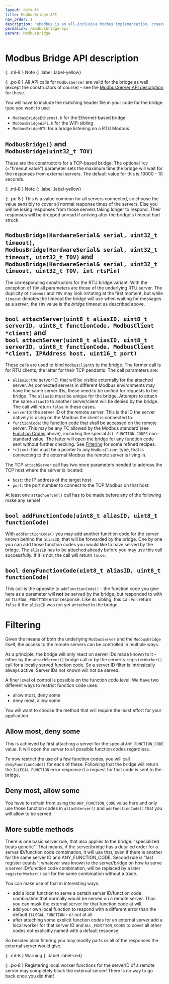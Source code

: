 ```yaml
---
layout: default
title: ModbusBridge API
nav_order: 1
description: "eModbus is an all-inclusive Modbus implementation, created for ESP32 and Arduino"
permalink: /modbusbridge-api
parent: ModbusBridge
---
```


# Modbus Bridge API description

{: .ml-8 }
Note
{: .label .label-yellow}

{: .px-8 }
All API calls for `ModbusServer` are valid for the bridge as well (except the constructors of course) - see the [ModbusServer API description](/modbusserver) for these.

You will have to include the matching header file in your code for the bridge type you want to use:
- `ModbusBridgeEthernet.h` for the Ethernet-based bridge
- `ModbusBridgeWiFi.h` for the WiFi sibling
- `ModbusBridgeRTU` for a bridge listening on a RTU Modbus

## `ModbusBridge()` and<br> `ModbusBridge(uint32_t TOV)`
These are the constructors for a TCP-based bridge. The optional `TOV` (="timeout value") parameter sets the maximum time the bridge will wait for the responses from external servers. The default value for this is 10000 - 10 seconds.

{: .ml-8 }
Note
{: .label .label-yellow}

{: .px-8 }
This is a value common for all servers connected, so choose the value sensibly to cover all normal response times of the servers. 
Else you will be losing responses from those servers taking longer to respond. Their responses will be dropped unread if arriving after the bridge's timeout had struck.

## `ModbusBridge(HardwareSerial& serial, uint32_t timeout)`,<br> `ModbusBridge(HardwareSerial& serial, uint32_t timeout, uint32_t TOV)` and<br> `ModbusBridge(HardwareSerial& serial, uint32_t timeout, uint32_t TOV, int rtsPin)`
The corresponding constructors for the RTU bridge variant. With the exception of `TOV` all parameters are those of the underlying RTU server.
The duplicity of `timeout` and `TOV` may look irritating at the first moment, but while `timeout` denotes the timeout the bridge will use when waiting for messages as a _server_, the `TOV` value is the _bridge_ timeout as described above.

## `bool attachServer(uint8_t aliasID, uint8_t serverID, uint8_t functionCode, ModbusClient *client)` and<br> `bool attachServer(uint8_t aliasID, uint8_t serverID, uint8_t functionCode, ModbusClient *client, IPAddress host, uint16_t port)`
These calls are used to bind `ModbusClient`s to the bridge. 
The former call is for RTU clients, the latter for their TCP pendants.
The call parameters are:
- `aliasID`: the server ID, that will be visible externally for the attached server. As connected servers in different Modbus environments may have the same server IDs, these need to be unified for requests to the bridge.
The `aliasID` must be unique for the bridge. Attempts to attach the same `aliasID` to another server/client will be denied by the bridge.
The call will return `false` in these cases.
- `serverID`: the server ID of the remote server. This is the ID the server natively is using on the Modbus the client is connected to.
- `functionCode`: the function code that shall be accessed on the remote server.
This may be any FC allowed by the Modbus standard (see [Function Codes](/modbusmessage-constructors#functioncodes) above), including the special `ALL_FUNCTION_CODES` non-standard value. The latter will open the bridge for any function code sent without further checking. See [Filtering](#filtering) for some refined recipes.
- `*client`: this must be a pointer to any `ModbusClient` type, that is connecting to the external Modbus the remote server is living in.

The TCP `attachServer` call has two more parameters needed to address the TCP host where the server is located:
- `host`: the IP address of the target host
- `port`: the port number to connect to the TCP Modbus on that host.

At least one `attachServer()` call has to be made before any of the following make any sense!

## `bool addFunctionCode(uint8_t aliasID, uint8_t functionCode)`
With `addFunctionCode()` you may add another function code for the server known behind the `aliasID`, that will be forwarded by the bridge. One by one you can add those function codes you would like to have served by the bridge.
The `aliasID` has to be attached already before you may use this call successfully. If it is not, the call will return `false`.

## `bool denyFunctionCode(uint8_t aliasID, uint8_t functionCode)`
This call is the opposite to `addFunctionCode()` - the function code you give here as a parameter will **not** be served by the bridge, but responded to with an `ILLEGAL_FUNCTION` error response.
Like its sibling, this call will return `false` if the `aliasID` was not yet `attached` to the bridge.

# Filtering
Given the means of both the underlying `ModbusServer` and the `ModbusBridge` itself, the access to the remote servers can be controlled in multiple ways.

As a principle, the bridge will only react on server IDs made known to it - either by the `attachServer()` bridge call or by the server's `registerWorker()` call for a locally served function code. So a server ID filter is intrinsically always active. Server IDs not known will not be served.

A finer level of control is possible on the function code level. We have two different ways to restrict function code uses:
- allow most, deny some
- deny most, allow some

You will want to choose the method that will require the least effort for your application.

## Allow most, deny some
This is achieved by first attaching a server for the special `ANY_FUNCTION_CODE` value. It will open the server to all possible function codes regardless.

To now restrict the use of a few function codes, you will call `denyFunctionCode()` for each of these. Following that the bridge will return the `ILLEGAL_FUNCTION` error response if a request for that code is sent to the bridge.

## Deny most, allow some
You have to refrain from using the `ANY_FUNCTION_CODE` value here and only use those function codes in `attachServer()` and `addFunctionCode()` that you will allow to be served.

## More subtle methods
There is one basic server rule, that also applies to the bridge: "specialized beats generic". That means, if the server/bridge has a detailed order for a server ID/function code combination, it will use that, even if there is another for the same server ID and ANY_FUNCTION_CODE.
Second rule is "last register counts": whatever was known to the server/bridge on how to serve a server ID/function code combination, will be replaced by a later `registerWorker()` call for the same combination without a trace.

You can make use of that in interesting ways:
- add a local function to serve a certain server ID/function code combination that normally would be served on a remote server. Thus you can mask the external server for that function code at will.
- add your own local function to respond with a different error than the default `ILLEGAL_FUNCTION` - or not at all.
- after attaching some explicit function codes for an external server add a local worker for that server ID and `ALL_FUNCTION_CODES` to cover all other codes not explicitly named with a default response.

So besides plain filtering you may modify parts or all of the responses the external server would give.

{: .ml-8 }
Warning
{: .label .label-red}

{: .px-8 }
Registering local worker functions for the serverID of a remote server may completely block the external server! There is no way to go back once you did that!
